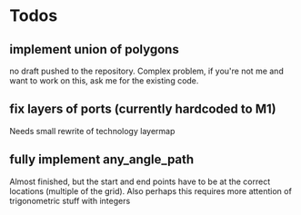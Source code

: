 # Todos
## implement union of polygons 
no draft pushed to the repository. Complex problem, if you're not me and want to work on this, ask me for the existing code.
## fix layers of ports (currently hardcoded to M1) 
Needs small rewrite of technology layermap
## fully implement any_angle_path 
Almost finished, but the start and end points have to be at the correct locations (multiple of the grid). Also perhaps this requires more attention of
trigonometric stuff with integers
